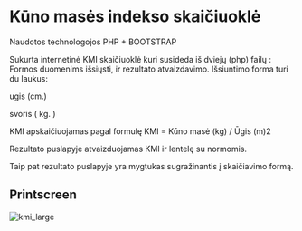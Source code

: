 # Kūno masės indekso skaičiuoklė

Naudotos technologojos PHP + BOOTSTRAP

Sukurta internetinė KMI skaičiuoklė kuri susideda iš dviejų (php) failų : Formos duomenims išsiųsti, ir rezultato atvaizdavimo.
Išsiuntimo forma turi du laukus:

ugis (cm.)

svoris  ( kg. )

KMI apskaičiuojamas pagal formulę KMI = Kūno masė (kg) / Ūgis (m)2

Rezultato puslapyje atvaizduojamas KMI ir lentelę su normomis.

Taip pat rezultato puslapyje yra mygtukas sugražinantis į skaičiavimo formą.

## Printscreen
![kmi_large](https://user-images.githubusercontent.com/117721797/214927979-f1418dcc-97b9-4e28-847f-dadd86bb8bd5.png)
